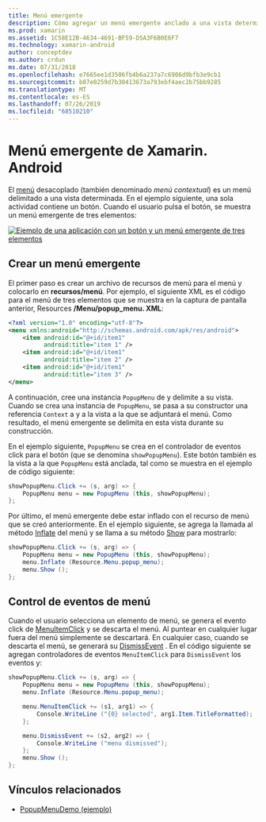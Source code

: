 ```yaml
---
title: Menú emergente
description: Cómo agregar un menú emergente anclado a una vista determinada.
ms.prod: xamarin
ms.assetid: 1C58E12B-4634-4691-BF59-D5A3F6B0E6F7
ms.technology: xamarin-android
author: conceptdev
ms.author: crdun
ms.date: 07/31/2018
ms.openlocfilehash: e7665ee1d3506fb4b6a237a7c6906d9bfb3e9cb1
ms.sourcegitcommit: b07e0259d7b30413673a793ebf4aec2b75bb9285
ms.translationtype: MT
ms.contentlocale: es-ES
ms.lasthandoff: 07/26/2019
ms.locfileid: "68510210"
---
```

# <a name="xamarinandroid-popup-menu"></a>Menú emergente de Xamarin. Android

El [menú](xref:Android.Widget.PopupMenu) desacoplado (también denominado _menú contextual_) es un menú delimitado a una vista determinada. En el ejemplo siguiente, una sola actividad contiene un botón. Cuando el usuario pulsa el botón, se muestra un menú emergente de tres elementos:

[![Ejemplo de una aplicación con un botón y un menú emergente de tres elementos](popup-menu-images/01-app-example-sml.png)](popup-menu-images/01-app-example.png#lightbox)


## <a name="creating-a-popup-menu"></a>Crear un menú emergente

El primer paso es crear un archivo de recursos de menú para el menú y colocarlo en **recursos/menú**. Por ejemplo, el siguiente XML es el código para el menú de tres elementos que se muestra en la captura de pantalla anterior, Resources **/Menu/popup_menu. XML**:

```xml
<?xml version="1.0" encoding="utf-8"?>
<menu xmlns:android="http://schemas.android.com/apk/res/android">
    <item android:id="@+id/item1"
          android:title="item 1" />
    <item android:id="@+id/item1"
          android:title="item 2" />
    <item android:id="@+id/item1"
          android:title="item 3" />
</menu>
```

A continuación, cree una instancia `PopupMenu` de y delimite a su vista. Cuando se crea una instancia de `PopupMenu`, se pasa a su constructor una referencia `Context` a y a la vista a la que se adjuntará el menú. Como resultado, el menú emergente se delimita en esta vista durante su construcción.

En el ejemplo siguiente, `PopupMenu` se crea en el controlador de eventos click para el botón (que se denomina `showPopupMenu`). Este botón también es la vista a la que `PopupMenu` está anclada, tal como se muestra en el ejemplo de código siguiente:

```csharp
showPopupMenu.Click += (s, arg) => {
    PopupMenu menu = new PopupMenu (this, showPopupMenu);
};
```

Por último, el menú emergente debe  estar inflado con el recurso de menú que se creó anteriormente. En el ejemplo siguiente, se agrega la llamada al método [Inflate](xref:Android.Views.LayoutInflater.Inflate*) del menú y se llama a su método [Show](xref:Android.Widget.PopupMenu.Show) para mostrarlo:

```csharp
showPopupMenu.Click += (s, arg) => {
    PopupMenu menu = new PopupMenu (this, showPopupMenu);
    menu.Inflate (Resource.Menu.popup_menu);
    menu.Show ();
};
```


## <a name="handling-menu-events"></a>Control de eventos de menú

Cuando el usuario selecciona un elemento de menú, se genera el evento click de [MenuItemClick](xref:Android.Widget.PopupMenu.MenuItemClick) y se descarta el menú. Al puntear en cualquier lugar fuera del menú simplemente se descartará. En cualquier caso, cuando se descarta el menú, se generará su [DismissEvent](xref:Android.Widget.PopupMenu.Dismiss) . En el código siguiente se agregan controladores de eventos `MenuItemClick` para `DismissEvent` los eventos y:

```csharp
showPopupMenu.Click += (s, arg) => {
    PopupMenu menu = new PopupMenu (this, showPopupMenu);
    menu.Inflate (Resource.Menu.popup_menu);

    menu.MenuItemClick += (s1, arg1) => {
        Console.WriteLine ("{0} selected", arg1.Item.TitleFormatted);
    };

    menu.DismissEvent += (s2, arg2) => {
        Console.WriteLine ("menu dismissed");
    };
    menu.Show ();
};
```



## <a name="related-links"></a>Vínculos relacionados

- [PopupMenuDemo (ejemplo)](https://developer.xamarin.com/samples/monodroid/PopupMenuDemo/)
